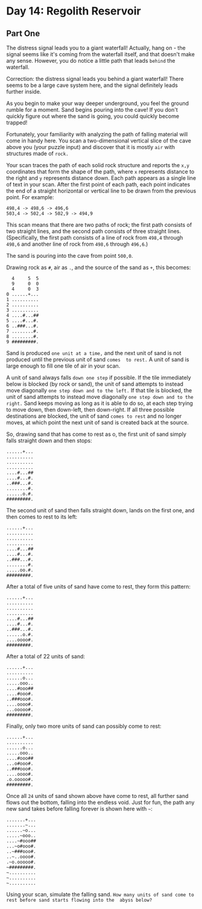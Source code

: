 # Day 14: Regolith Reservoir 

## Part One

The distress signal leads you to a giant waterfall! Actually, hang on - the signal seems like it's coming from the 
waterfall itself, and that doesn't make any sense. However, you do notice a little path that leads `behind` the 
waterfall.

Correction: the distress signal leads you behind a giant waterfall! There seems to be a large cave system here, and the 
signal definitely leads further inside.

As you begin to make your way deeper underground, you feel the ground rumble for a moment. Sand begins pouring into the 
cave! If you don't quickly figure out where the sand is going, you could quickly become trapped!

Fortunately, your familiarity with analyzing the path of falling material will come in handy here. You scan a 
two-dimensional vertical slice of the cave above you (your puzzle input) and discover that it is mostly `air` with 
structures made of `rock.`

Your scan traces the path of each solid rock structure and reports the `x,y` coordinates that form the shape of the 
path, where `x` represents distance to the right and `y` represents distance down. Each path appears as a single line of 
text in your scan. After the first point of each path, each point indicates the end of a straight horizontal or vertical 
line to be drawn from the previous point. For example:
```
498,4 -> 498,6 -> 496,6
503,4 -> 502,4 -> 502,9 -> 494,9
```

This scan means that there are two paths of rock; the first path consists of two straight lines, and the second path 
consists of three straight lines. (Specifically, the first path consists of a line of rock from `498,4` through `498,6` 
and another line of rock from `498,6` through `496,6`.)

The sand is pouring into the cave from point `500,0`.

Drawing rock as `#`, air as `.`, and the source of the sand as `+`, this becomes:

```
  4     5  5
  9     0  0
  4     0  3
0 ......+...
1 ..........
2 ..........
3 ..........
4 ....#...##
5 ....#...#.
6 ..###...#.
7 ........#.
8 ........#.
9 #########.
```

Sand is produced `one unit at a time,` and the next unit of sand is not produced until the previous unit of sand `comes 
to rest.` A unit of sand is large enough to fill one tile of air in your scan.

A unit of sand always falls `down one step` if possible. If the tile immediately below is blocked (by rock or sand), the 
unit of sand attempts to instead move diagonally `one step down and to the left.` If that tile is blocked, the unit of 
sand attempts to instead move diagonally `one step down and to the right.` Sand keeps moving as long as it is able to do 
so, at each step trying to move down, then down-left, then down-right. If all three possible destinations are blocked, 
the unit of sand `comes to rest` and no longer moves, at which point the next unit of sand is created back at the source.

So, drawing sand that has come to rest as o, the first unit of sand simply falls straight down and then stops:
```
......+...
..........
..........
..........
....#...##
....#...#.
..###...#.
........#.
......o.#.
#########.
```

The second unit of sand then falls straight down, lands on the first one, and then comes to rest to its left:
```
......+...
..........
..........
..........
....#...##
....#...#.
..###...#.
........#.
.....oo.#.
#########.
```

After a total of five units of sand have come to rest, they form this pattern:
```
......+...
..........
..........
..........
....#...##
....#...#.
..###...#.
......o.#.
....oooo#.
#########.
```

After a total of 22 units of sand:
```
......+...
..........
......o...
.....ooo..
....#ooo##
....#ooo#.
..###ooo#.
....oooo#.
...ooooo#.
#########.
```

Finally, only two more units of sand can possibly come to rest:
```
......+...
..........
......o...
.....ooo..
....#ooo##
...o#ooo#.
..###ooo#.
....oooo#.
.o.ooooo#.
#########.
```

Once all `24` units of sand shown above have come to rest, all further sand flows out the bottom, falling into the 
endless void. Just for fun, the path any new sand takes before falling forever is shown here with `~`:

```
.......+...
.......~...
......~o...
.....~ooo..
....~#ooo##
...~o#ooo#.
..~###ooo#.
..~..oooo#.
.~o.ooooo#.
~#########.
~..........
~..........
~..........
```

Using your scan, simulate the falling sand. `How many units of sand come to rest before sand starts flowing into the 
abyss below?`

